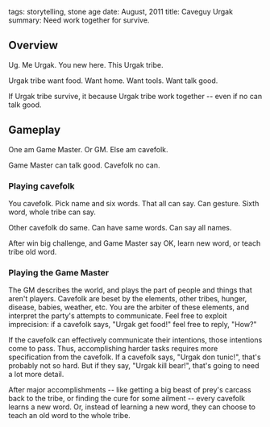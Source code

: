tags: storytelling, stone age
date: August, 2011
title: Caveguy Urgak
summary: Need work together for survive.

## Overview

Ug. Me Urgak. You new here. This Urgak tribe.

Urgak tribe want food. Want home. Want tools. Want talk good.

If Urgak tribe survive, it because Urgak tribe work together -- even if no can talk good.

## Gameplay

One am Game Master. Or GM. Else am cavefolk.

Game Master can talk good. Cavefolk no can.

### Playing cavefolk

You cavefolk. Pick name and six words. That all can say. Can gesture. Sixth word, whole tribe can say.

Other cavefolk do same. Can have same words. Can say all names.

After win big challenge, and Game Master say OK, learn new word, or teach tribe old word.

### Playing the Game Master

The GM describes the world, and plays the part of people and things that aren't players. Cavefolk are beset by the elements, other tribes, hunger, disease, babies, weather, etc. You are the arbiter of these elements, and interpret the party's attempts to communicate. Feel free to exploit imprecision: if a cavefolk says, "Urgak get food!" feel free to reply, "How?"

If the cavefolk can effectively communicate their intentions, those intentions come to pass. Thus, accomplishing harder tasks requires more specification from the cavefolk. If a cavefolk says, "Urgak don tunic!", that's probably not so hard. But if they say, "Urgak kill bear!", that's going to need a lot more detail.

After major accomplishments -- like getting a big beast of prey's carcass back to the tribe, or finding the cure for some ailment -- every cavefolk learns a new word. Or, instead of learning a new word, they can choose to teach an old word to the whole tribe.
